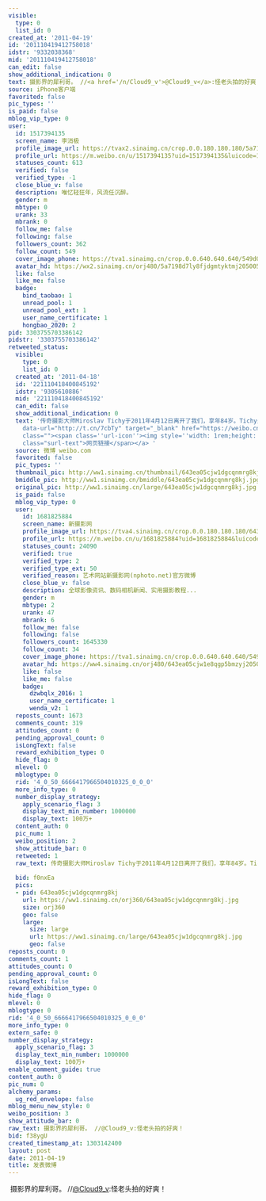```yaml
---
visible:
  type: 0
  list_id: 0
created_at: '2011-04-19'
id: '201110419412758018'
idstr: '9332038368'
mid: '201110419412758018'
can_edit: false
show_additional_indication: 0
text: 摄影界的犀利哥。 //<a href='/n/Cloud9_v'>@Cloud9_v</a>:怪老头拍的好爽！
source: iPhone客户端
favorited: false
pic_types: ''
is_paid: false
mblog_vip_type: 0
user:
  id: 1517394135
  screen_name: 李消极
  profile_image_url: https://tvax2.sinaimg.cn/crop.0.0.180.180.180/5a7198d7ly8fjdgmtyktmj20500500so.jpg?KID=imgbed,tva&Expires=1606400094&ssig=R20FI%2FSL17
  profile_url: https://m.weibo.cn/u/1517394135?uid=1517394135&luicode=10000011&lfid=2304131517394135_-_WEIBO_SECOND_PROFILE_WEIBO
  statuses_count: 613
  verified: false
  verified_type: -1
  close_blue_v: false
  description: 唯忆轻狂年，风流任沉醉。
  gender: m
  mbtype: 0
  urank: 33
  mbrank: 0
  follow_me: false
  following: false
  followers_count: 362
  follow_count: 549
  cover_image_phone: https://tva1.sinaimg.cn/crop.0.0.640.640.640/549d0121tw1egm1kjly3jj20hs0hsq4f.jpg
  avatar_hd: https://wx2.sinaimg.cn/orj480/5a7198d7ly8fjdgmtyktmj20500500so.jpg
  like: false
  like_me: false
  badge:
    bind_taobao: 1
    unread_pool: 1
    unread_pool_ext: 1
    user_name_certificate: 1
    hongbao_2020: 2
pid: 3303755703386142
pidstr: '3303755703386142'
retweeted_status:
  visible:
    type: 0
    list_id: 0
  created_at: '2011-04-18'
  id: '221110418400845192'
  idstr: '9305610886'
  mid: '221110418400845192'
  can_edit: false
  show_additional_indication: 0
  text: '传奇摄影大师Miroslav Tichy于2011年4月12日离开了我们，享年84岁。Tichy是摄影界的朋克英雄，他用易拉罐、厕所纸筒、自己打磨的镜片等垃圾堆里的材料自制相机。他公开承认自己用偷窥者的眼光去捕捉图像，主题永远是女人。Tichy把自制的相机藏在毛衣下，速度飞快地抓拍瞬间。<a
    data-url="http://t.cn/7cbTy" target="_blank" href="https://weibo.cn/sinaurl?luicode=10000011&lfid=2304131517394135_-_WEIBO_SECOND_PROFILE_WEIBO&u=http%3A%2F%2Fwww.nphoto.net%2Fnews%2F2009-09%2F14%2F43861984b788ee46.shtml"
    class=""><span class=''url-icon''><img style=''width: 1rem;height: 1rem'' src=''//h5.sinaimg.cn/upload/2015/09/25/3/timeline_card_small_web_default.png''></span><span
    class="surl-text">网页链接</span></a> '
  source: 微博 weibo.com
  favorited: false
  pic_types: ''
  thumbnail_pic: http://ww1.sinaimg.cn/thumbnail/643ea05cjw1dgcqnmrg8kj.jpg
  bmiddle_pic: http://ww1.sinaimg.cn/bmiddle/643ea05cjw1dgcqnmrg8kj.jpg
  original_pic: http://ww1.sinaimg.cn/large/643ea05cjw1dgcqnmrg8kj.jpg
  is_paid: false
  mblog_vip_type: 0
  user:
    id: 1681825884
    screen_name: 新摄影网
    profile_image_url: https://tva4.sinaimg.cn/crop.0.0.180.180.180/643ea05cjw1e8qgp5bmzyj2050050aa8.jpg?KID=imgbed,tva&Expires=1606400094&ssig=WMc1sKablV
    profile_url: https://m.weibo.cn/u/1681825884?uid=1681825884&luicode=10000011&lfid=2304131517394135_-_WEIBO_SECOND_PROFILE_WEIBO
    statuses_count: 24090
    verified: true
    verified_type: 2
    verified_type_ext: 50
    verified_reason: 艺术网站新摄影网(nphoto.net)官方微博
    close_blue_v: false
    description: 全球影像资讯、数码相机新闻、实用摄影教程...
    gender: m
    mbtype: 2
    urank: 47
    mbrank: 6
    follow_me: false
    following: false
    followers_count: 1645330
    follow_count: 34
    cover_image_phone: https://tva1.sinaimg.cn/crop.0.0.640.640.640/549d0121tw1egm1kjly3jj20hs0hsq4f.jpg
    avatar_hd: https://ww4.sinaimg.cn/orj480/643ea05cjw1e8qgp5bmzyj2050050aa8.jpg
    like: false
    like_me: false
    badge:
      dzwbqlx_2016: 1
      user_name_certificate: 1
      wenda_v2: 1
  reposts_count: 1673
  comments_count: 319
  attitudes_count: 0
  pending_approval_count: 0
  isLongText: false
  reward_exhibition_type: 0
  hide_flag: 0
  mlevel: 0
  mblogtype: 0
  rid: '4_0_50_6666417966504010325_0_0_0'
  more_info_type: 0
  number_display_strategy:
    apply_scenario_flag: 3
    display_text_min_number: 1000000
    display_text: 100万+
  content_auth: 0
  pic_num: 1
  weibo_position: 2
  show_attitude_bar: 0
  retweeted: 1
  raw_text: 传奇摄影大师Miroslav Tichy于2011年4月12日离开了我们，享年84岁。Tichy是摄影界的朋克英雄，他用易拉罐、厕所纸筒、自己打磨的镜片等垃圾堆里的材料自制相机。他公开承认自己用偷窥者的眼光去捕捉图像，主题永远是女人。Tichy把自制的相机藏在毛衣下，速度飞快地抓拍瞬间。http://t.cn/7cbTy
    ​​​
  bid: f0nxEa
  pics:
  - pid: 643ea05cjw1dgcqnmrg8kj
    url: https://ww1.sinaimg.cn/orj360/643ea05cjw1dgcqnmrg8kj.jpg
    size: orj360
    geo: false
    large:
      size: large
      url: https://ww1.sinaimg.cn/large/643ea05cjw1dgcqnmrg8kj.jpg
      geo: false
reposts_count: 0
comments_count: 1
attitudes_count: 0
pending_approval_count: 0
isLongText: false
reward_exhibition_type: 0
hide_flag: 0
mlevel: 0
mblogtype: 0
rid: '4_0_50_6666417966504010325_0_0_0'
more_info_type: 0
extern_safe: 0
number_display_strategy:
  apply_scenario_flag: 3
  display_text_min_number: 1000000
  display_text: 100万+
enable_comment_guide: true
content_auth: 0
pic_num: 0
alchemy_params:
  ug_red_envelope: false
mblog_menu_new_style: 0
weibo_position: 3
show_attitude_bar: 0
raw_text: 摄影界的犀利哥。 //@Cloud9_v:怪老头拍的好爽！
bid: f38ygU
created_timestamp_at: 1303142400
layout: post
date: 2011-04-19
title: 发表微博
---
```


![]()
摄影界的犀利哥。 //<a href='/n/Cloud9_v'>@Cloud9_v</a>:怪老头拍的好爽！
